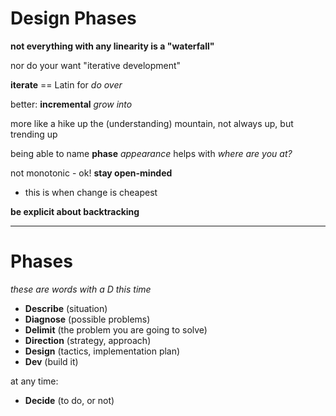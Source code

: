 # Design Phases

**not everything with any linearity is a "waterfall"**

nor do your want "iterative development"

**iterate** == Latin for _do over_

better: **incremental** _grow into_

more like a hike up the (understanding) mountain, not always up, 
but trending up

being able to name **phase** _appearance_ helps with _where are you at?_

not monotonic - ok! **stay open-minded**

- this is when change is cheapest

**be explicit about backtracking**

---

# Phases

_these are words with a D this time_

- **Describe** (situation)
- **Diagnose** (possible problems)
- **Delimit** (the problem you are going to solve)
- **Direction** (strategy, approach)
- **Design** (tactics, implementation plan)
- **Dev** (build it)

at any time:
- **Decide** (to do, or not)
